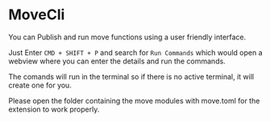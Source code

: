 # MoveCli 

You can Publish and run move functions using a user friendly interface.

Just Enter `CMD + SHIFT + P` and search for `Run Commands` which would open a webview where you can enter the details and run the commands.

The comands will run in the terminal so if there is no active terminal, it will create one for you.

Please open the folder containing the move modules with move.toml for the extension to work properly.



